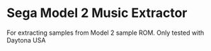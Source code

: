 # Sega Model 2 Music Extractor
For extracting samples from Model 2 sample ROM.
Only tested with Daytona USA
